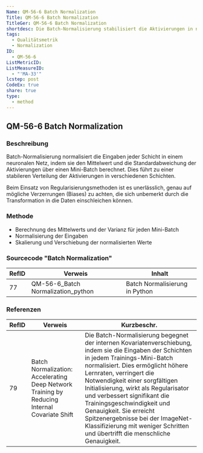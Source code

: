```yaml
---
Name: QM-56-6 Batch Normalization
Title: QM-56-6 Batch Normalization
TitleGer: QM-56-6 Batch Normalization
shortdesc: Die Batch-Normalisierung stabilisiert die Aktivierungen in neuronalen Netzwerken, indem sie für jede Schicht den Mittelwert und die Standardabweichung der Aktivierungen über einen Mini-Batch berechnet.
tags:
  - Qualitätsmetrik
  - Normalization
ID:
  - QM-56-6
ListMetricID: 
ListMeasureID:
  - "'MA-33'"
lcstep: post
CodeEx: true
share: true
type:
  - method
---
```

## QM-56-6 Batch Normalization

### Beschreibung

Batch-Normalisierung normalisiert die Eingaben jeder Schicht in einem neuronalen Netz, indem sie den Mittelwert und die Standardabweichung der Aktivierungen über einen Mini-Batch berechnet. Dies führt zu einer stabileren Verteilung der Aktivierungen in verschiedenen Schichten.

Beim Einsatz von Regularisierungsmethoden ist es unerlässlich, genau auf mögliche Verzerrungen (Biases) zu achten, die sich unbemerkt durch die Transformation in die Daten einschleichen können.
### Methode

- Berechnung des Mittelwerts und der Varianz für jeden Mini-Batch
- Normalisierung der Eingaben
- Skalierung und Verschiebung der normalisierten Werte

### Sourcecode "Batch Normalization"
| RefID | Verweis                            | Inhalt                         |
| ----- | ---------------------------------- | ------------------------------ |
| 77    | QM-56-6_Batch Normalization_python | Batch Normalisierung in Python |


### Referenzen
| RefID | Verweis                                                                                        | Kurzbeschr.                                                                                                                                                                                                                                                                                                                                                                                                                                                                                   |
| ----- | ---------------------------------------------------------------------------------------------- | --------------------------------------------------------------------------------------------------------------------------------------------------------------------------------------------------------------------------------------------------------------------------------------------------------------------------------------------------------------------------------------------------------------------------------------------------------------------------------------------- |
| 79    |  Batch Normalization: Accelerating Deep Network Training by Reducing Internal Covariate Shift  | Die Batch-Normalisierung begegnet der internen Kovariatenverschiebung, indem sie die Eingaben der Schichten in jedem Trainings-Mini-Batch normalisiert. Dies ermöglicht höhere Lernraten, verringert die Notwendigkeit einer sorgfältigen Initialisierung, wirkt als Regularisator und verbessert signifikant die Trainingsgeschwindigkeit und Genauigkeit. Sie erreicht Spitzenergebnisse bei der ImageNet-Klassifizierung mit weniger Schritten und übertrifft die menschliche Genauigkeit. |


